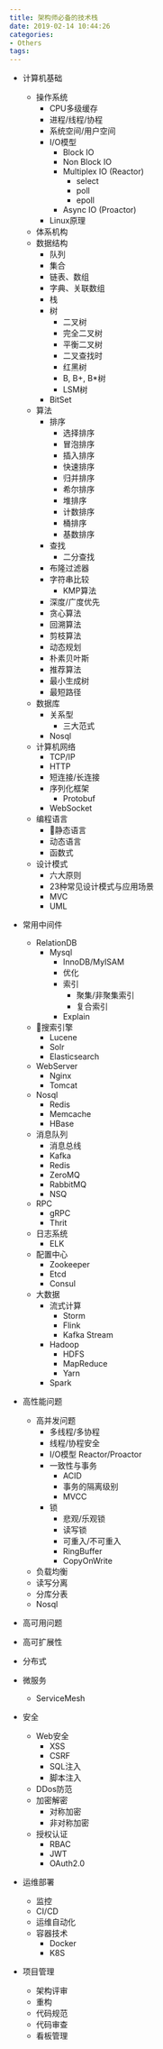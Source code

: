 ```yaml
---
title: 架构师必备的技术栈
date: 2019-02-14 10:44:26
categories: 
- Others
tags:
---
```


- 计算机基础
  - 操作系统
    - CPU多级缓存
    - 进程/线程/协程
    - 系统空间/用户空间
    - I/O模型
      - Block IO
      - Non Block IO
      - Multiplex IO (Reactor)
        - select
        - poll
        - epoll
      - Async IO (Proactor)
    - Linux原理
  - 体系机构
  - 数据结构
    - 队列
    - 集合
    - 链表、数组
    - 字典、关联数组
    - 栈
    - 树
      - 二叉树
      - 完全二叉树
      - 平衡二叉树
      - 二叉查找时
      - 红黑树
      - B, B+, B*树
      - LSM树
    - BitSet
  - 算法
    - 排序
      - 选择排序
      - 冒泡排序
      - 插入排序
      - 快速排序
      - 归并排序
      - 希尔排序
      - 堆排序
      - 计数排序
      - 桶排序
      - 基数排序
    - 查找
      - 二分查找
    - 布隆过滤器
    - 字符串比较
      - KMP算法
    - 深度/广度优先
    - 贪心算法
    - 回溯算法
    - 剪枝算法
    - 动态规划
    - 朴素贝叶斯
    - 推荐算法
    - 最小生成树
    - 最短路径
  - 数据库
    - 关系型
      - 三大范式
    - Nosql
  - 计算机网络
    - TCP/IP
    - HTTP
    - 短连接/长连接
    - 序列化框架
      - Protobuf
    - WebSocket
  - 编程语言
    - 静态语言
    - 动态语言
    - 函数式
  - 设计模式
    - 六大原则
    - 23种常见设计模式与应用场景
    - MVC
    - UML

- 常用中间件
  - RelationDB
    - Mysql
      - InnoDB/MyISAM
      - 优化
      - 索引
        - 聚集/非聚集索引
        - 复合索引
      - Explain
  - 搜索引擎
    - Lucene
    - Solr
    - Elasticsearch
  - WebServer
    - Nginx
    - Tomcat
  - Nosql
    - Redis
    - Memcache
    - HBase
  - 消息队列
    - 消息总线
    - Kafka
    - Redis
    - ZeroMQ
    - RabbitMQ
    - NSQ
  - RPC
    - gRPC
    - Thrit
  - 日志系统
    - ELK
  - 配置中心
    - Zookeeper
    - Etcd
    - Consul
  - 大数据
    - 流式计算
      - Storm
      - Flink
      - Kafka Stream
    - Hadoop
      - HDFS
      - MapReduce
      - Yarn
    - Spark

- 高性能问题
  - 高并发问题
    - 多线程/多协程
    - 线程/协程安全
    - I/O模型 Reactor/Proactor
    - 一致性与事务
      - ACID
      - 事务的隔离级别
      - MVCC
    - 锁
      - 悲观/乐观锁
      - 读写锁
      - 可重入/不可重入
      - RingBuffer
      - CopyOnWrite
  - 负载均衡
  - 读写分离
  - 分库分表
  - Nosql

- 高可用问题

- 高可扩展性

- 分布式

- 微服务
  - ServiceMesh
- 安全
  - Web安全
    - XSS
    - CSRF
    - SQL注入
    - 脚本注入
  - DDos防范
  - 加密解密
    - 对称加密
    - 非对称加密
  - 授权认证
    - RBAC
    - JWT
    - OAuth2.0

- 运维部署
  - 监控
  - CI/CD
  - 运维自动化
  - 容器技术
    - Docker
    - K8S

- 项目管理
  - 架构评审
  - 重构
  - 代码规范
  - 代码审查
  - 看板管理